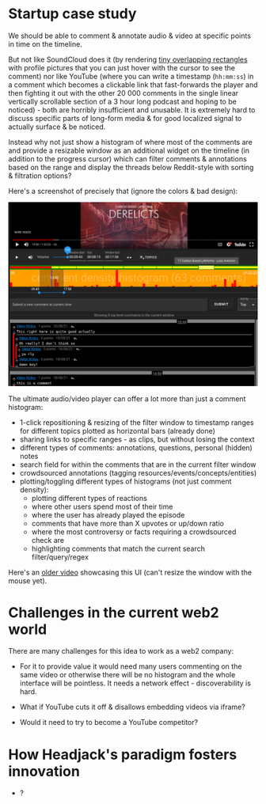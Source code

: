 # Startup case study

We should be able to comment & annotate audio & video at specific points in time on the timeline.

But not like SoundCloud does it (by rendering [tiny overlapping rectangles](https://soundcloud.com/liluzivert/for-fun-prod-by-beatsbyjeff) with profile pictures that you can just hover with the cursor to see the comment) nor like YouTube (where you can write a timestamp (`hh:mm:ss`) in a comment which becomes a clickable link that fast-forwards the player and then fighting it out with the other 20 000 comments in the single linear vertically scrollable section of a 3 hour long podcast and hoping to be noticed) - both are horribly insufficient and unusable. It is extremely hard to discuss specific parts of long-form media & for good localized signal to actually surface & be noticed.

Instead why not just show a histogram of where most of the comments are and provide a resizable window as an additional widget on the timeline (in addition to the progress cursor) which can filter comments & annotations based on the range and display the threads below Reddit-style with sorting & filtration options?

Here's a screenshot of precisely that (ignore the colors & bad design):

<img src="../images/startup_case_study.png">

The ultimate audio/video player can offer a lot more than just a comment histogram:
- 1-click repositioning & resizing of the filter window to timestamp ranges for different topics plotted as horizontal bars (already done)
- sharing links to specific ranges - as clips, but without losing the context
- different types of comments: annotations, questions, personal (hidden) notes
- search field for within the comments that are in the current filter window
- crowdsourced annotations (tagging resources/events/concepts/entities)
- plotting/toggling different types of histograms (not just comment density):
    - plotting different types of reactions
    - where other users spend most of their time
    - where the user has already played the episode
    - comments that have more than X upvotes or up/down ratio
    - where the most controversy or facts requiring a crowdsourced check are
    - highlighting comments that match the current search filter/query/regex

Here's an [older video](https://www.youtube.com/watch?v=xsJvFr9v7Nk) showcasing this UI (can't resize the window with the mouse yet).

# Challenges in the current web2 world

There are many challenges for this idea to work as a web2 company:

- For it to provide value it would need many users commenting on the same video or otherwise there will be no histogram and the whole interface will be pointless. It needs a network effect - discoverability is hard.

- What if YouTube cuts it off & disallows embedding videos via iframe?


- Would it need to try to become a YouTube competitor?

# How Headjack's paradigm fosters innovation

- ?
